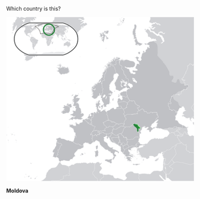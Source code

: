 Which country is this?

![Map of a country](images/Location_Moldova_Europe.png)
<!--question-->
**Moldova**
